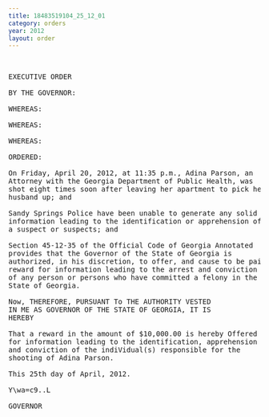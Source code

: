 ```yaml
---
title: 18483519104_25_12_01
category: orders
year: 2012
layout: order
---
```


<pre> 

EXECUTIVE ORDER

BY THE GOVERNOR:

WHEREAS:

WHEREAS:

WHEREAS:

ORDERED:

On Friday, April 20, 2012, at 11:35 p.m., Adina Parson, an
Attorney with the Georgia Department of Public Health, was
shot eight times soon after leaving her apartment to pick her
husband up; and

Sandy Springs Police have been unable to generate any solid
information leading to the identification or apprehension of
a suspect or suspects; and

Section 45-12-35 of the Official Code of Georgia Annotated
provides that the Governor of the State of Georgia is
authorized, in his discretion, to offer, and cause to be paid a
reward for information leading to the arrest and conviction
of any person or persons who have committed a felony in the
State of Georgia.

Now, THEREFORE, PURSUANT To THE AUTHORITY VESTED
IN ME AS GOVERNOR OF THE STATE OF GEORGIA, IT IS
HEREBY

That a reward in the amount of $10,000.00 is hereby Offered
for information leading to the identification, apprehension
and conviction of the indiVidual(s) responsible for the
shooting of Adina Parson.

This 25th day of April, 2012.

Y\wa=c9..L

GOVERNOR

</pre>

